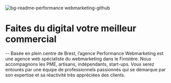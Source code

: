 ![bg-readme-performance webmarketing-github](https://user-images.githubusercontent.com/64602545/210114412-d2c027e3-76e0-4f00-9350-07872f078e47.png)
# Faites du digital votre meilleur commercial

--
Basée en plein centre de Brest, l’agence Performance Webmarketing est une agence web spécialiste du webmarketing dans le Finistère. Nous accompagnons les PME, artisans, indépendants, start-ups. Vous serez entourés par une équipe de professionnels passionnés qui se démarque par son expertise et sa réactivité très appréciées des clients.
